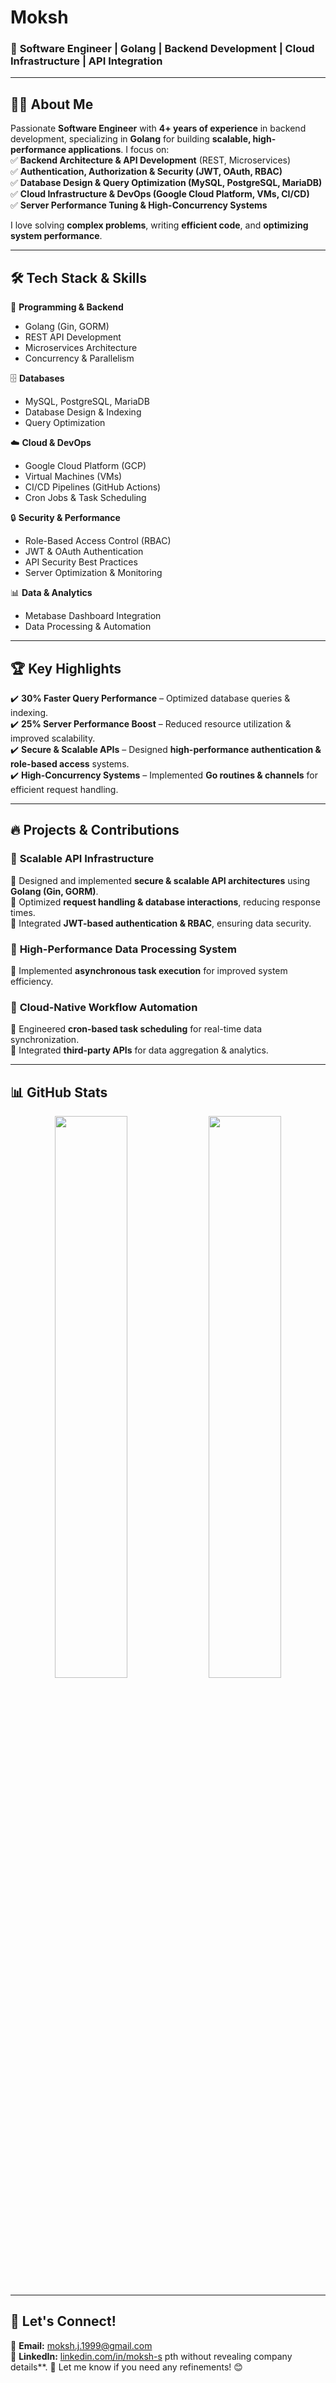 

# **Moksh**  
### 🚀 **Software Engineer | Golang | Backend Development | Cloud Infrastructure | API Integration**  

---

## 👨‍💻 **About Me**  
Passionate **Software Engineer** with **4+ years of experience** in backend development, specializing in **Golang** for building **scalable, high-performance applications**. I focus on:  
✅ **Backend Architecture & API Development** (REST, Microservices)  
✅ **Authentication, Authorization & Security (JWT, OAuth, RBAC)**  
✅ **Database Design & Query Optimization (MySQL, PostgreSQL, MariaDB)**  
✅ **Cloud Infrastructure & DevOps (Google Cloud Platform, VMs, CI/CD)**  
✅ **Server Performance Tuning & High-Concurrency Systems**  

I love solving **complex problems**, writing **efficient code**, and **optimizing system performance**.  

---

## 🛠 **Tech Stack & Skills**  

🚀 **Programming & Backend**  
- Golang (Gin, GORM)  
- REST API Development  
- Microservices Architecture  
- Concurrency & Parallelism  

🗄️ **Databases**  
- MySQL, PostgreSQL, MariaDB  
- Database Design & Indexing  
- Query Optimization  

☁️ **Cloud & DevOps**  
- Google Cloud Platform (GCP)  
- Virtual Machines (VMs)  
- CI/CD Pipelines (GitHub Actions)  
- Cron Jobs & Task Scheduling  

🔒 **Security & Performance**  
- Role-Based Access Control (RBAC)  
- JWT & OAuth Authentication  
- API Security Best Practices  
- Server Optimization & Monitoring  

📊 **Data & Analytics**  
- Metabase Dashboard Integration  
- Data Processing & Automation  

---

## 🏆 **Key Highlights**  
✔️ **30% Faster Query Performance** – Optimized database queries & indexing.  
✔️ **25% Server Performance Boost** – Reduced resource utilization & improved scalability.  
✔️ **Secure & Scalable APIs** – Designed **high-performance authentication & role-based access** systems.  
✔️ **High-Concurrency Systems** – Implemented **Go routines & channels** for efficient request handling.  

---

## 🔥 **Projects & Contributions**  

### 📌 **Scalable API Infrastructure**  
🔹 Designed and implemented **secure & scalable API architectures** using **Golang (Gin, GORM)**.  
🔹 Optimized **request handling & database interactions**, reducing response times.  
🔹 Integrated **JWT-based authentication & RBAC**, ensuring data security.  

### 📌 **High-Performance Data Processing System**  
🔹 Implemented **asynchronous task execution** for improved system efficiency.  

### 📌 **Cloud-Native Workflow Automation**  
🔹 Engineered **cron-based task scheduling** for real-time data synchronization.  
🔹 Integrated **third-party APIs** for data aggregation & analytics.  

---

## 📊 **GitHub Stats**  

<p align="center">
  <img src="https://github-readme-stats.vercel.app/api?username=mx-gp&show_icons=true&theme=dark" width="48%"/>
  <img src="https://github-readme-streak-stats.herokuapp.com/?user=mx-gp&theme=dark" width="48%"/>
</p>

---

## 🌟 **Let's Connect!**  

📧 **Email:** [moksh.j.1999@gmail.com](mailto:moksh.j.1999@gmail.com)  
🔗 **LinkedIn:** [linkedin.com/in/moksh-s](https://linkedin.com/in/moksh-s)  pth without revealing company details**. 🚀 Let me know if you need any refinements! 😊

